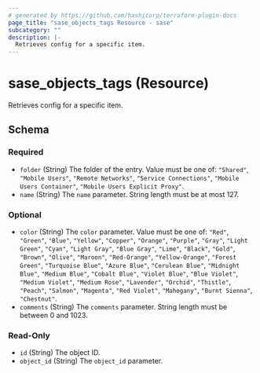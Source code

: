 ```yaml
---
# generated by https://github.com/hashicorp/terraform-plugin-docs
page_title: "sase_objects_tags Resource - sase"
subcategory: ""
description: |-
  Retrieves config for a specific item.
---
```


# sase_objects_tags (Resource)

Retrieves config for a specific item.



<!-- schema generated by tfplugindocs -->
## Schema

### Required

- `folder` (String) The folder of the entry. Value must be one of: `"Shared"`, `"Mobile Users"`, `"Remote Networks"`, `"Service Connections"`, `"Mobile Users Container"`, `"Mobile Users Explicit Proxy"`.
- `name` (String) The `name` parameter. String length must be at most 127.

### Optional

- `color` (String) The `color` parameter. Value must be one of: `"Red"`, `"Green"`, `"Blue"`, `"Yellow"`, `"Copper"`, `"Orange"`, `"Purple"`, `"Gray"`, `"Light Green"`, `"Cyan"`, `"Light Gray"`, `"Blue Gray"`, `"Lime"`, `"Black"`, `"Gold"`, `"Brown"`, `"Olive"`, `"Maroon"`, `"Red-Orange"`, `"Yellow-Orange"`, `"Forest Green"`, `"Turquoise Blue"`, `"Azure Blue"`, `"Cerulean Blue"`, `"Midnight Blue"`, `"Medium Blue"`, `"Cobalt Blue"`, `"Violet Blue"`, `"Blue Violet"`, `"Medium Violet"`, `"Medium Rose"`, `"Lavender"`, `"Orchid"`, `"Thistle"`, `"Peach"`, `"Salmon"`, `"Magenta"`, `"Red Violet"`, `"Mahogany"`, `"Burnt Sienna"`, `"Chestnut"`.
- `comments` (String) The `comments` parameter. String length must be between 0 and 1023.

### Read-Only

- `id` (String) The object ID.
- `object_id` (String) The `object_id` parameter.


